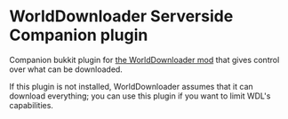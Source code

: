 # WorldDownloader Serverside Companion plugin
Companion bukkit plugin for [the WorldDownloader mod](https://github.com/Pokechu22/WorldDownloader) that gives control over what can be downloaded.

If this plugin is not installed, WorldDownloader assumes that it can download everything; you can use this plugin if you want to limit WDL's capabilities.

